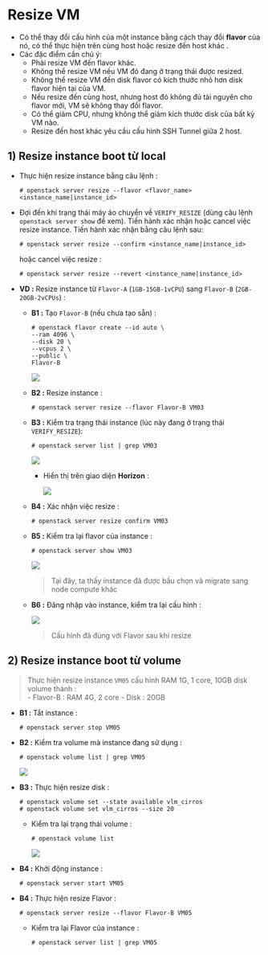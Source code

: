 # Resize VM
- Có thể thay đổi cấu hình của một instance bằng cách thay đổi **flavor** của nó, có thể thực hiện trên cùng host hoặc resize đến host khác .
- Các đặc điểm cần chú ý:
    - Phải resize VM đến flavor khác.
    - Không thể resize VM nếu VM đó đang ở trạng thái được resized.
    - Không thể resize VM đến disk flavor có kích thước nhỏ hơn disk flavor hiện tại của VM.
    - Nếu resize đến cùng host, nhưng host đó không đủ tài nguyên cho flavor mới, VM sẽ không thay đổi flavor.
    - Có thể giảm CPU, nhưng không thể giảm kích thước disk của bất kỳ VM nào.
    - Resize đến host khác yêu cầu cấu hình SSH Tunnel giữa 2 host.
## **1) Resize instance boot từ local**
- Thực hiện resize instance bằng câu lệnh :
    ```
    # openstack server resize --flavor <flavor_name> <instance_name|instance_id>
    ```
- Đợi đến khi trạng thái máy ảo chuyển về `VERIFY_RESIZE` (dùng câu lệnh `openstack server show` để xem). Tiến hành xác nhận hoặc cancel việc resize instance. Tiến hành xác nhận bằng câu lệnh sau:
    ```
    # openstack server resize --confirm <instance_name|instance_id>
    ```
    hoặc cancel việc resize :
    ```
    # openstack server resize --revert <instance_name|instance_id>
    ```
- **VD :** Resize instance từ `Flavor-A` (`1GB-15GB-1vCPU`) sang `Flavor-B` (`2GB-20GB-2vCPUs`) :
    - **B1 :** Tạo `Flavor-B` (nếu chưa tạo sẵn) :
        ```
        # openstack flavor create --id auto \
        --ram 4096 \
        --disk 20 \
        --vcpus 2 \
        --public \
        Flavor-B
        ```
        <img src=https://i.imgur.com/JDOJT1z.png>
    - **B2 :** Resize instance :
        ```
        # openstack server resize --flavor Flavor-B VM03
        ```
    - **B3 :** Kiểm tra trạng thái instance (lúc này đang ở trạng thái `VERIFY_RESIZE`):
        ```
        # openstack server list | grep VM03
        ```
        <img src=https://i.imgur.com/WB5aSpu.png>

        - Hiển thị trên giao diện **Horizon** :

            <img src=https://i.imgur.com/gH0uxub.png>
    - **B4 :** Xác nhận việc resize :
        ```
        # openstack server resize confirm VM03
        ```
    - **B5 :** Kiểm tra lại flavor của instance :
        ```
        # openstack server show VM03
        ```
        <img src=https://i.imgur.com/YvV6I75.png>
        
        > Tại đây, ta thấy instance đã được bầu chọn và migrate sang node compute khác 
    - **B6 :** Đăng nhập vào instance, kiểm tra lại cấu hình :
        
        <img src=https://i.imgur.com/ftpF53q.png>

        > Cấu hình đã đúng với Flavor sau khi resize
## **2) Resize instance boot từ volume**
> Thực hiện resize instance `VM05` cấu hình RAM 1G, 1 core, 10GB disk volume thành :<br>
    - Flavor-B : RAM 4G, 2 core
    - Disk : 20GB
- **B1 :** Tắt instance :
    ```
    # openstack server stop VM05
    ```
- **B2 :** Kiểm tra volume mà instance đang sử dụng :
    ```
    # openstack volume list | grep VM05
    ```
    <img src=https://i.imgur.com/fZQ4FIv.png>

- **B3 :** Thực hiện resize disk :
    ```
    # openstack volume set --state available vlm_cirros
    # openstack volume set vlm_cirros --size 20
    ```
    - Kiểm tra lại trạng thái volume :
        ```
        # openstack volume list
        ```
        <img src=https://i.imgur.com/fL5fiCl.png>

- **B4 :** Khởi động instance :
    ```
    # openstack server start VM05
    ```
- **B4 :** Thực hiện resize Flavor :
    ```
    # openstack server resize --flavor Flavor-B VM05
    ```
    - Kiểm tra lại Flavor của instance :
        ```
        # openstack server list | grep VM05
        ```
